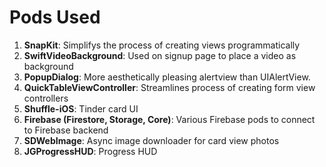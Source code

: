 # Pods Used
1. **SnapKit**: Simplifys the process of creating views programmatically
2. **SwiftVideoBackground**: Used on signup page to place a video as background 
3. **PopupDialog**: More aesthetically pleasing alertview than UIAlertView. 
4. **QuickTableViewController**: Streamlines process of creating form view controllers 
5. **Shuffle-iOS**: Tinder card UI 
6. **Firebase (Firestore, Storage, Core)**: Various Firebase pods to connect to Firebase backend 
7. **SDWebImage**: Async image downloader for card view photos 
8. **JGProgressHUD**: Progress HUD 
